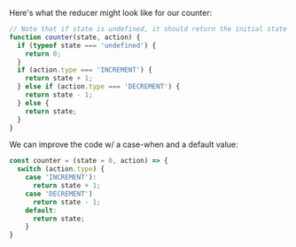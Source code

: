 Here's what the reducer might look like for our counter:
```javascript
// Note that if state is undefined, it should return the initial state of the application
function counter(state, action) {
  if (typeof state === 'undefined') {
    return 0;
  }
  if (action.type === 'INCREMENT') {
    return state + 1;
  } else if (action.type === 'DECREMENT') {
    return state - 1;
  } else {
    return state;
  }
}
```
We can improve the code w/ a case-when and a default value:
```javascript
const counter = (state = 0, action) => {
  switch (action.type) {
    case 'INCREMENT'):
      return state + 1;
    case 'DECREMENT')
      return state - 1;
    default:
      return state;
    }
}
```
